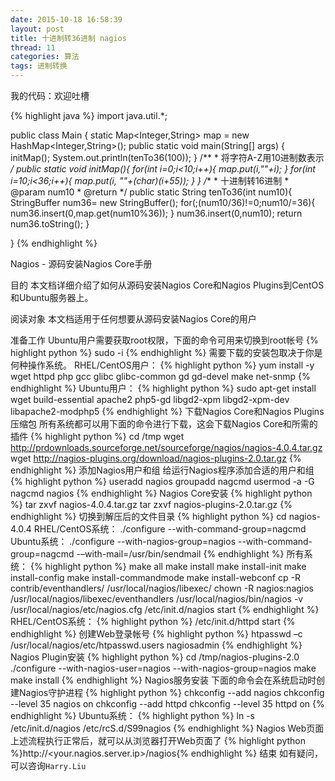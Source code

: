 ```yaml
---
date: 2015-10-18 16:58:39
layout: post
title: 十进制转36进制 nagios
thread: 11
categories: 算法
tags: 进制转换
---
```


我的代码：欢迎吐槽

{% highlight java %}
import java.util.*;

public class Main {
	static Map<Integer,String> map = new HashMap<Integer,String>();
	public static void main(String[] args) {
		initMap();
		System.out.println(tenTo36(100));
	}
	/**
	 * 将字符A-Z用10进制数表示
	 */
	public static void initMap(){
		for(int i=0;i<10;i++){
			map.put(i,""+i);
		}
		for(int i=10;i<36;i++){
			map.put(i, ""+(char)(i+55));
		}
	}
	/**
	 * 十进制转16进制
	 * @param num10
	 * @return
	 */
	public static String tenTo36(int num10){
		StringBuffer num36= new StringBuffer();
		for(;(num10/36)!=0;num10/=36){
			num36.insert(0,map.get(num10%36));
		}
		num36.insert(0,num10);
		return num36.toString();
	}

}
{% endhighlight %}




Nagios - 源码安装Nagios Core手册


目的
本文档详细介绍了如何从源码安装Nagios Core和Nagios Plugins到CentOS和Ubuntu服务器上。

阅读对象
本文档适用于任何想要从源码安装Nagios Core的用户

准备工作
Ubuntu用户需要获取root权限，下面的命令可用来切换到root帐号
{% highlight python %}
sudo -i
{% endhighlight %}
需要下载的安装包取决于你是何种操作系统。
RHEL/CentOS用户：
{% highlight python %}
yum install -y wget httpd php gcc glibc glibc-common gd gd-devel make net-snmp
{% endhighlight %}
Ubuntu用户：
{% highlight python %}
sudo apt-get install wget build-essential apache2 php5-gd libgd2-xpm libgd2-xpm-dev libapache2-modphp5
{% endhighlight %}
下载Nagios Core和Nagios Plugins压缩包
所有系统都可以用下面的命令进行下载，这会下载Nagios Core和所需的插件
{% highlight python %}
cd /tmp
wget http://prdownloads.sourceforge.net/sourceforge/nagios/nagios-4.0.4.tar.gz
wget http://nagios-plugins.org/download/nagios-plugins-2.0.tar.gz
{% endhighlight %}
添加Nagios用户和组
给运行Nagios程序添加合适的用户和组
{% highlight python %}
useradd nagios
groupadd nagcmd
usermod -a -G nagcmd nagios
{% endhighlight %}
Nagios Core安装
{% highlight python %}
tar zxvf nagios-4.0.4.tar.gz
tar zxvf nagios-plugins-2.0.tar.gz
{% endhighlight %}
切换到解压后的文件目录
{% highlight python %}
cd nagios-4.0.4
RHEL/CentOS系统：
./configure --with-command-group=nagcmd
Ubuntu系统：
./configure --with-nagios-group=nagios --with-command-group=nagcmd -–with-mail=/usr/bin/sendmail
{% endhighlight %}
所有系统：
{% highlight python %}
make all
make install
make install-init
make install-config
make install-commandmode
make install-webconf
cp -R contrib/eventhandlers/ /usr/local/nagios/libexec/
chown -R nagios:nagios /usr/local/nagios/libexec/eventhandlers
/usr/local/nagios/bin/nagios -v /usr/local/nagios/etc/nagios.cfg
/etc/init.d/nagios start
{% endhighlight %}
RHEL/CentOS系统：
{% highlight python %}
/etc/init.d/httpd start
{% endhighlight %}
创建Web登录帐号
{% highlight python %}
htpasswd –c /usr/local/nagios/etc/htpasswd.users nagiosadmin
{% endhighlight %}
Nagios Plugin安装
{% highlight python %}
cd /tmp/nagios-plugins-2.0
./configure --with-nagios-user=nagios --with-nagios-group=nagios
make
make install
{% endhighlight %}
Nagios服务安装
下面的命令会在系统启动时创建Nagios守护进程
{% highlight python %}
chkconfig --add nagios
chkconfig --level 35 nagios on
chkconfig --add httpd
chkconfig --level 35 httpd on
{% endhighlight %}
Ubuntu系统：
{% highlight python %}
ln -s /etc/init.d/nagios /etc/rcS.d/S99nagios
{% endhighlight %}
Nagios Web页面
上述流程执行正常后，就可以从浏览器打开Web页面了
{% highlight python %}http://<your.nagios.server.ip>/nagios{% endhighlight %}
结束
如有疑问，可以咨询`Harry.Liu`











